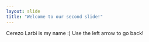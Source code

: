 ```yaml
---
layout: slide
title: "Welcome to our second slide!"
---
```

Cerezo Larbi is my name :)
Use the left arrow to go back!

